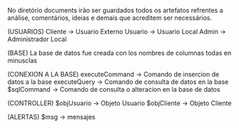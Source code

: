 No diretório documents irão ser guardados todos os artefatos refrentes a análise,
comentários, ideias e demais que acreditem ser necessários.


(USUARIOS)
Cliente -> Usuario Externo
Usuario -> Usuario Local
Admin -> Administrador Local



(BASE)
La base de datos fue creada con los nombres de columnas todas en minusclas

(CONEXION A LA BASE)
executeCommand -> Comando de insercion de datos a la base
executeQuery -> Comando de consulta de datos en la base
$sqlCommand -> Comando de consulta o alteracion en la base de datos

(CONTROLLER)
$objUsuario -> Objeto Usuario
$objCliente -> Objeto Cliente


(ALERTAS)
$msg -> mensajes